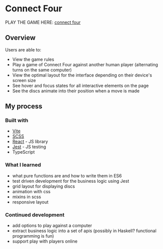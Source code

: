 # Connect Four

PLAY THE GAME HERE: [connect four](https://connect-four-beta.vercel.app/)

## Overview

Users are able to:

- View the game rules
- Play a game of Connect Four against another human player (alternating turns on the same computer)
- View the optimal layout for the interface depending on their device's screen size
- See hover and focus states for all interactive elements on the page
- See the discs animate into their position when a move is made

## My process

### Built with

- [Vite](https://vitejs.dev/)
- [SCSS](https://sass-lang.com/)
- [React](https://reactjs.org/) - JS library
- [Jest](https://jestjs.io/) - JS testing
- TypeScript

### What I learned

- what pure functions are and how to write them in ES6
- test driven development for the business logic using Jest
- grid layout for displaying discs
- animation with css
- mixins in scss
- responsive layout

### Continued development

- add options to play against a computer
- extract business logic into a set of apis (possibly in Haskell? functional programming is fun)
- support play with players online

